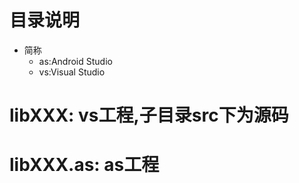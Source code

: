 # 目录说明
* 简称
  * as:Android Studio
  * vs:Visual Studio

 # libXXX:	vs工程,子目录src下为源码
 # libXXX.as: as工程
